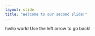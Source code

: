 ```yaml
---
layout: slide
title: "Welcome to our second slide!"
---
```

hwllo world
Use the left arrow to go back!
